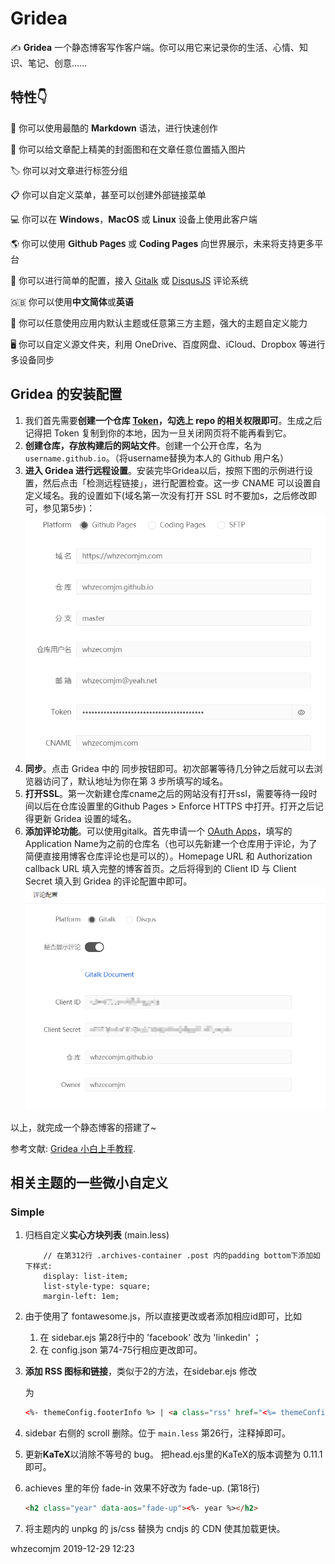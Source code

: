 #  Gridea 

✍️ **Gridea** 一个静态博客写作客户端。你可以用它来记录你的生活、心情、知识、笔记、创意......

## 特性👇

📝 你可以使用最酷的 **Markdown** 语法，进行快速创作

🌉 你可以给文章配上精美的封面图和在文章任意位置插入图片

🏷️ 你可以对文章进行标签分组

📋 你可以自定义菜单，甚至可以创建外部链接菜单

💻 你可以在 **Windows**，**MacOS** 或 **Linux** 设备上使用此客户端

🌎 你可以使用 **𝖦𝗂𝗍𝗁𝗎𝖻 𝖯𝖺𝗀𝖾𝗌** 或 **Coding Pages** 向世界展示，未来将支持更多平台

💬 你可以进行简单的配置，接入 [Gitalk](https://github.com/gitalk/gitalk) 或 [DisqusJS](https://github.com/SukkaW/DisqusJS) 评论系统

🇬🇧 你可以使用**中文简体**或**英语**

🌁 你可以任意使用应用内默认主题或任意第三方主题，强大的主题自定义能力

🖥 你可以自定义源文件夹，利用 OneDrive、百度网盘、iCloud、Dropbox 等进行多设备同步



## Gridea 的安装配置

1. 我们首先需要**创建一个仓库 [Token](https://github.com/settings/tokens)，勾选上 repo 的相关权限即可**。生成之后记得把 Token 复制到你的本地，因为一旦关闭网页将不能再看到它。
2. **创建仓库，存放构建后的网站文件**。创建一个公开仓库，名为 `username.github.io`。（将username替换为本人的 Github 用户名）
3. **进入 Gridea 进行远程设置**。安装完毕Gridea以后，按照下图的示例进行设置，然后点击「检测远程链接」，进行配置检查。这一步 CNAME 可以设置自定义域名。我的设置如下(域名第一次没有打开 SSL 时不要加s，之后修改即可，参见第5步)：
   ![](Gridea-1.png)
4. **同步**。点击 Gridea 中的 同步按钮即可。初次部署等待几分钟之后就可以去浏览器访问了，默认地址为你在第 3 步所填写的域名。
5. **打开SSL**。第一次新建仓库cname之后的网站没有打开ssl，需要等待一段时间以后在仓库设置里的Github Pages > Enforce HTTPS  中打开。打开之后记得更新 Gridea 设置的域名。
6. **添加评论功能**。可以使用gitalk。首先申请一个 [OAuth Apps](https://github.com/settings/developers)，填写的Application Name为之前的仓库名（也可以先新建一个仓库用于评论，为了简便直接用博客仓库评论也是可以的）。Homepage URL 和 Authorization callback URL 填入完整的博客首页。之后将得到的 Client ID 与 Client Secret 填入到 Gridea 的评论配置中即可。
   ![Gridea-2](Gridea-2.png)

以上，就完成一个静态博客的搭建了~

参考文献: [Gridea 小白上手教程](https://fehey.com/post/hve-notes-start/).



## 相关主题的一些微小自定义

### Simple

1. 归档自定义**实心方块列表** (main.less)

   ```less
       // 在第312行 .archives-container .post 内的padding bottom下添加如下样式:
       display: list-item;
       list-style-type: square;
       margin-left: 1em;
   ```

2. 由于使用了 fontawesome.js，所以直接更改或者添加相应id即可，比如

   1. 在 sidebar.ejs 第28行中的 'facebook' 改为 'linkedin' ；
   2. 在 config.json 第74-75行相应更改即可。
   
3. **添加 RSS 图标和链接**，类似于2的方法，在sidebar.ejs 修改 <div class="site-footer"> 为

   ```html
   <%- themeConfig.footerInfo %> | <a class="rss" href="<%= themeConfig.domain %>/atom.xml" target="_blank"><i class="fas fa-rss"></i></a>
   ```

4. sidebar 右侧的 scroll 删除。位于 `main.less` 第26行，注释掉即可。

5. 更新**KaTeX**以消除不等号的 bug。 把head.ejs里的KaTeX的版本调整为 0.11.1 即可。

6. achieves 里的年份 fade-in 效果不好改为 fade-up. (第18行)

   ``` html
   <h2 class="year" data-aos="fade-up"><%- year %></h2>
   ```

7. 将主题内的 unpkg 的 js/css 替换为 cndjs 的 CDN 使其加载更快。

    

   



whzecomjm
2019-12-29 12:23
